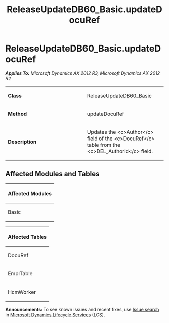 ﻿---
title: ReleaseUpdateDB60_Basic.updateDocuRef
TOCTitle: ReleaseUpdateDB60_Basic.updateDocuRef
ms:assetid: 6b2ad5ed-2e48-1779-7dbe-96a67d3bbaac
ms:mtpsurl: https://msdn.microsoft.com/en-us/library/JJ685668(v=AX.60)
ms:contentKeyID: 49708869
ms.date: 05/18/2015
mtps_version: v=AX.60
---

# ReleaseUpdateDB60\_Basic.updateDocuRef 


_**Applies To:** Microsoft Dynamics AX 2012 R3, Microsoft Dynamics AX 2012 R2_

<table>
<colgroup>
<col style="width: 50%" />
<col style="width: 50%" />
</colgroup>
<tbody>
<tr class="odd">
<td><p><strong>Class</strong></p></td>
<td><p>ReleaseUpdateDB60_Basic</p></td>
</tr>
<tr class="even">
<td><p><strong>Method</strong></p></td>
<td><p>updateDocuRef</p></td>
</tr>
<tr class="odd">
<td><p><strong>Description</strong></p></td>
<td><p>Updates the &lt;c&gt;Author&lt;/c&gt; field of the &lt;c&gt;DocuRef&lt;/c&gt; table from the &lt;c&gt;DEL_AuthorId&lt;/c&gt; field.</p></td>
</tr>
</tbody>
</table>


## Affected Modules and Tables

<table>
<colgroup>
<col style="width: 100%" />
</colgroup>
<thead>
<tr class="header">
<th><p>Affected Modules</p></th>
</tr>
</thead>
<tbody>
<tr class="odd">
<td><p>Basic</p></td>
</tr>
</tbody>
</table>


<table>
<colgroup>
<col style="width: 100%" />
</colgroup>
<thead>
<tr class="header">
<th><p>Affected Tables</p></th>
</tr>
</thead>
<tbody>
<tr class="odd">
<td><p>DocuRef</p></td>
</tr>
<tr class="even">
<td><p>EmplTable</p></td>
</tr>
<tr class="odd">
<td><p>HcmWorker</p></td>
</tr>
</tbody>
</table>

  
**Announcements:** To see known issues and recent fixes, use [Issue search](http://go.microsoft.com/fwlink/?linkid=389258) in [Microsoft Dynamics Lifecycle Services](http://go.microsoft.com/fwlink/?linkid=306505) (LCS).

